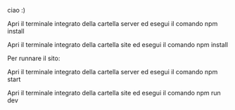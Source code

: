 ciao :)

Apri il terminale integrato della cartella server ed esegui il comando npm install

Apri il terminale integrato della cartella site ed esegui il comando npm install

Per runnare il sito:

Apri il terminale integrato della cartella server ed esegui il comando npm start

Apri il terminale integrato della cartella site ed esegui il comando npm run dev
